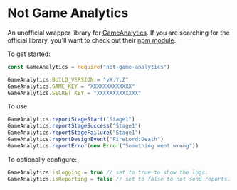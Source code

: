 # Not Game Analytics #

An unofficial wrapper library for [GameAnalytics](https://gameanalytics.com). If you are searching for the official library, you'll want to check out their [npm module](https://www.npmjs.com/package/gameanalytics).

To get started:

```js
const GameAnalytics = require("not-game-analytics")

GameAnalytics.BUILD_VERSION = "vX.Y.Z"
GameAnalytics.GAME_KEY = "XXXXXXXXXXXXX"
GameAnalytics.SECRET_KEY = "XXXXXXXXXXXXX"
```

To use:

```js
GameAnalytics.reportStageStart("Stage1")
GameAnalytics.reportStageSuccess("Stage1")
GameAnalytics.reportStageFailure("Stage1")
GameAnalytics.reportDesignEvent("FireLord:Death")
GameAnalytics.reportError(new Error("Something went wrong"))
```

To optionally configure:

```js
GameAnalytics.isLogging = true // set to true to show the logs.
GameAnalytics.isReporting = false // set to false to not send reports.
```
